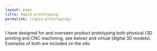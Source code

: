 ```yaml
---
layout: page
title: Rapid prototyping
permalink: /rapid-prototyping/
---
```



I have designed for and overseen product prototyping both physical (3D printing and CNC machining, see below) and virtual (digital 3D models). Examples of both are included on the site.<!--below.-->
